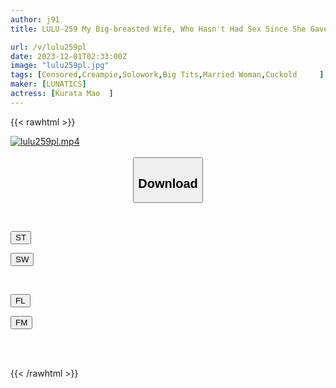 ```yaml
---
author: j91
title: LULU-259 My Big-breasted Wife, Who Hasn't Had Sex Since She Gave Birth, Is Made To Change Into A Sailor Suit/school Swimsuit/bloomers/date Clothes/J-style Uniform By Her Neighbor's Erect Student, And Even Though She's Embarrassed, She Continues To Shake Her Hips In A Frenzy. They Were Having NTR Youth Sex With An Age Difference With Continuous Creampie. Mao Kurata

url: /v/lulu259pl
date: 2023-12-01T02:33:00Z
image: "lulu259pl.jpg"
tags: [Censored,Creampie,Solowork,Big Tits,Married Woman,Cuckold	 ]
maker: [LUNATICS]
actress: [Kurata Mao  ]
---
```



{{< rawhtml >}}

<div class="video" data-videoid="0Jpp3X0qlktbxJD">
    <a href="javascript:;">
        <img src="/v/lulu259pl/lulu259pl.jpg" width="WIDTH" height="HEIGHT" alt="lulu259pl.mp4" loading="lazy">
    </a>
</div>

<script type="text/javascript" src="https://j91.asia/asset/on-demand-st.js"></script>

<br>
  <link rel="stylesheet" href="https://j91.asia/asset/bs5.css">
  
  <center>
  <button class="btn btn-primary" type="button" data-bs-toggle="collapse" data-bs-target=".multi-collapse" aria-expanded="false" aria-controls="multiCollapseExample1 multiCollapseExample2"><h2>Download</h2></button></center>
</p>
<div class="row">
  <div class="col">
    <div class="collapse multi-collapse" id="multiCollapseExample1">
      <div class="card card-body">
	      	      <br>
<div class="buttons">  
<p><a href="https://streamtape.to/v/0Jpp3X0qlktbxJD" target="_blank"><button class="btn-hover color-3"><i class="fa fa-download"></i> ST</button></a></p>
<p><a href="https://flaswish.com/fier3sasec71" target="_blank"><button class="btn-hover color-2"><i class="fa fa-download"></i> SW</button></a></p></div>
    </div>
  </div>
</div>
  <div class="col">
    <div class="collapse multi-collapse" id="multiCollapseExample2">
      <div class="card card-body">
	      <br>
<div class="buttons">
<p><a href="javascript:;" target="_blank"><button class="btn-hover color-9"><i class="fa fa-download"></i> FL</button></a></p>
<p><a href="javascript:;" target="_blank"><button class="btn-hover color-8"><i class="fa fa-download"></i> FM</button></a></p></div>
<br><br>
      </div>
    </div>
  </div>
</div>

{{< /rawhtml >}}